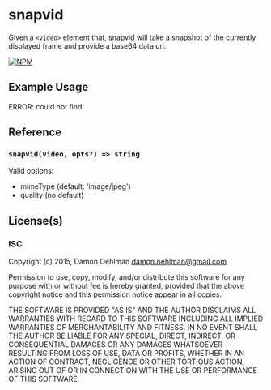 # snapvid

Given a `<video>` element that, snapvid will take a snapshot of the
currently displayed frame and provide a base64 data uri.


[![NPM](https://nodei.co/npm/snapvid.png)](https://nodei.co/npm/snapvid/)



## Example Usage

ERROR: could not find: 

## Reference

### `snapvid(video, opts?) => string`

Valid options:

- mimeType (default: 'image/jpeg')
- quality (no default)

## License(s)

### ISC

Copyright (c) 2015, Damon Oehlman <damon.oehlman@gmail.com>

Permission to use, copy, modify, and/or distribute this software for any
purpose with or without fee is hereby granted, provided that the above
copyright notice and this permission notice appear in all copies.

THE SOFTWARE IS PROVIDED "AS IS" AND THE AUTHOR DISCLAIMS ALL WARRANTIES WITH
REGARD TO THIS SOFTWARE INCLUDING ALL IMPLIED WARRANTIES OF MERCHANTABILITY
AND FITNESS. IN NO EVENT SHALL THE AUTHOR BE LIABLE FOR ANY SPECIAL, DIRECT,
INDIRECT, OR CONSEQUENTIAL DAMAGES OR ANY DAMAGES WHATSOEVER RESULTING FROM
LOSS OF USE, DATA OR PROFITS, WHETHER IN AN ACTION OF CONTRACT, NEGLIGENCE OR
OTHER TORTIOUS ACTION, ARISING OUT OF OR IN CONNECTION WITH THE USE OR
PERFORMANCE OF THIS SOFTWARE.
